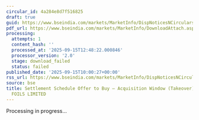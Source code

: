 ```yaml
---
circular_id: 4a284e8d7f516825
draft: true
guid: https://www.bseindia.com/markets/MarketInfo/DispNoticesNCirculars.aspx?Noticeid={EB0B558B-4011-43C2-BA2E-C38F28C09CD5}&noticeno=20250915-15&dt=09/15/2025&icount=15&totcount=50&flag=0
pdf_url: https://www.bseindia.com/markets/MarketInfo/DownloadAttach.aspx?id=20250915-15&attachedId=
processing:
  attempts: 1
  content_hash: ''
  processed_at: '2025-09-15T12:48:22.000846'
  processor_version: '2.0'
  stage: download_failed
  status: failed
published_date: '2025-09-15T10:00:27+00:00'
rss_url: https://www.bseindia.com/markets/MarketInfo/DispNoticesNCirculars.aspx?Noticeid={EB0B558B-4011-43C2-BA2E-C38F28C09CD5}&noticeno=20250915-15&dt=09/15/2025&icount=15&totcount=50&flag=0
source: bse
title: Settlement Schedule Offer to Buy – Acquisition Window (Takeover) for SYNTHIKO
  FOILS LIMITED
---
```


Processing in progress...